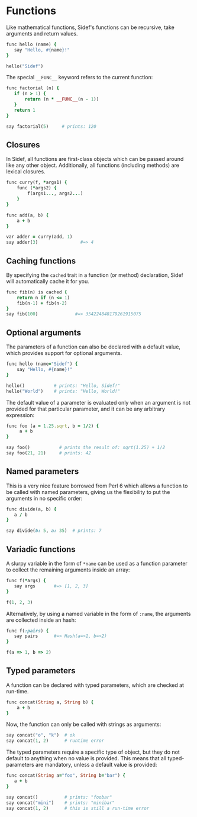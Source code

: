 # Functions

Like mathematical functions, Sidef's functions can be recursive, take arguments and return values.

```ruby
func hello (name) {
   say "Hello, #{name}!"
}

hello("Sidef")
```

The special `__FUNC__` keyword refers to the current function:

```ruby
func factorial (n) {
   if (n > 1) {
       return (n * __FUNC__(n - 1))
   }
   return 1
}

say factorial(5)     # prints: 120
```

## Closures

In Sidef, all functions are first-class objects which can be passed around like any other object. Additionally, all functions (including methods) are lexical closures.

```ruby
func curry(f, *args1) {
    func (*args2) {
        f(args1..., args2...)
    }
}

func add(a, b) {
    a + b
}

var adder = curry(add, 1)
say adder(3)                #=> 4
```

## Caching functions

By specifying the `cached` trait in a function (or method) declaration, Sidef will automatically cache it for you.

```ruby
func fib(n) is cached {
    return n if (n <= 1)
    fib(n-1) + fib(n-2)
}
say fib(100)              #=> 354224848179261915075
```

## Optional arguments

The parameters of a function can also be declared with a default value, which provides support for optional arguments.

```ruby
func hello (name="Sidef") {
    say "Hello, #{name}!"
}

hello()           # prints: "Hello, Sidef!"
hello("World")    # prints: "Hello, World!"
```

The default value of a parameter is evaluated only when an argument is not provided for that particular parameter, and it can be any arbitrary expression:

```ruby
func foo (a = 1.25.sqrt, b = 1/2) {
     a + b
}

say foo()           # prints the result of: sqrt(1.25) + 1/2
say foo(21, 21)     # prints: 42
```

## Named parameters

This is a very nice feature borrowed from Perl 6 which allows a function to be called with named parameters, giving us the flexibility to put the arguments in no specific order:

```ruby
func divide(a, b) {
   a / b
}

say divide(b: 5, a: 35)  # prints: 7
```

## Variadic functions

A slurpy variable in the form of `*name` can be used as a function parameter to collect the remaining arguments inside an array:

```ruby
func f(*args) {
   say args       #=> [1, 2, 3]
}

f(1, 2, 3)
```

Alternatively, by using a named variable in the form of `:name`, the arguments are collected inside an hash:

```ruby
func f(:pairs) {
   say pairs      #=> Hash(a=>1, b=>2)
}

f(a => 1, b => 2)
```

## Typed parameters

A function can be declared with typed parameters, which are checked at run-time.

```ruby
func concat(String a, String b) {
    a + b
}
```

Now, the function can only be called with strings as arguments:

```ruby
say concat("o", "k")  # ok
say concat(1, 2)      # runtime error
```

The typed parameters require a specific type of object, but they do not default to anything when no value is provided. This means that all typed-parameters are mandatory, unless a default value is provided:

```ruby
func concat(String a="foo", String b="bar") {
   a + b
}

say concat()          # prints: "foobar"
say concat("mini")    # prints: "minibar"
say concat(1, 2)      # this is still a run-time error
```
